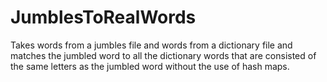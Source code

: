 # JumblesToRealWords

Takes words from a jumbles file and words from a dictionary file and matches the jumbled word to all the dictionary words that are consisted of the same letters as the jumbled word without the use of hash maps. 
